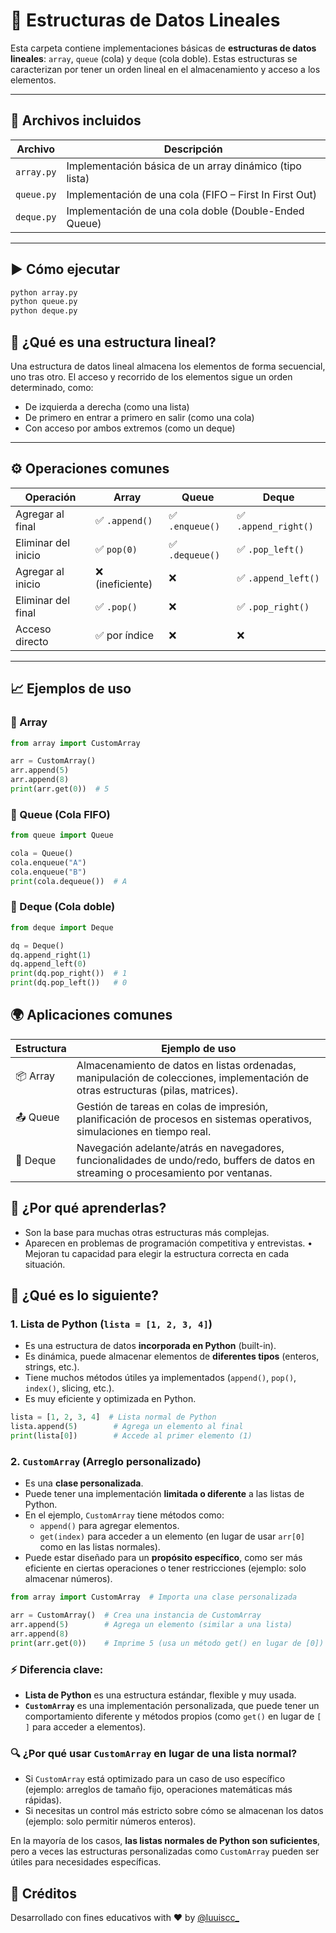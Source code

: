 # 📏 Estructuras de Datos Lineales

Esta carpeta contiene implementaciones básicas de **estructuras de datos lineales**: `array`, `queue` (cola) y `deque` (cola doble). Estas estructuras se caracterizan por tener un orden lineal en el almacenamiento y acceso a los elementos.

---

## 📂 Archivos incluidos

| Archivo | Descripción |
|---------|-------------|
| `array.py` | Implementación básica de un array dinámico (tipo lista) |
| `queue.py` | Implementación de una cola (FIFO – First In First Out) |
| `deque.py` | Implementación de una cola doble (Double-Ended Queue) |

---
## ▶️ Cómo ejecutar

```bash
python array.py
python queue.py
python deque.py
```

## 🧠 ¿Qué es una estructura lineal?

Una estructura de datos lineal almacena los elementos de forma secuencial, uno tras otro. El acceso y recorrido de los elementos sigue un orden determinado, como:

- De izquierda a derecha (como una lista)
- De primero en entrar a primero en salir (como una cola)
- Con acceso por ambos extremos (como un deque)

---

## ⚙️ Operaciones comunes

| Operación | Array | Queue | Deque |
|----------|-------|-------|-------|
| Agregar al final | ✅ `.append()` | ✅ `.enqueue()` | ✅ `.append_right()` |
| Eliminar del inicio | ✅ `pop(0)` | ✅ `.dequeue()` | ✅ `.pop_left()` |
| Agregar al inicio | ❌ (ineficiente) | ❌ | ✅ `.append_left()` |
| Eliminar del final | ✅ `.pop()` | ❌ | ✅ `.pop_right()` |
| Acceso directo | ✅ por índice | ❌ | ❌ |

---

## 📈 Ejemplos de uso

### 🔹 Array

```python
from array import CustomArray

arr = CustomArray()
arr.append(5)
arr.append(8)
print(arr.get(0))  # 5
```

### 🔹 Queue (Cola FIFO)

```python
from queue import Queue

cola = Queue()
cola.enqueue("A")
cola.enqueue("B")
print(cola.dequeue())  # A
```

### 🔹 Deque (Cola doble)

```python
from deque import Deque

dq = Deque()
dq.append_right(1)
dq.append_left(0)
print(dq.pop_right())  # 1
print(dq.pop_left())   # 0
```

## 🌍 Aplicaciones comunes

| Estructura | Ejemplo de uso |
|------------|----------------|
| 📦 Array   | Almacenamiento de datos en listas ordenadas, manipulación de colecciones, implementación de otras estructuras (pilas, matrices). |
| 📤 Queue   | Gestión de tareas en colas de impresión, planificación de procesos en sistemas operativos, simulaciones en tiempo real. |
| 🔁 Deque   | Navegación adelante/atrás en navegadores, funcionalidades de undo/redo, buffers de datos en streaming o procesamiento por ventanas. |


## 🎯 ¿Por qué aprenderlas?
- Son la base para muchas otras estructuras más complejas.
- Aparecen en problemas de programación competitiva y entrevistas.
	•	Mejoran tu capacidad para elegir la estructura correcta en cada situación.

## 👀 ¿Qué es lo siguiente?

### 1. **Lista de Python (`lista = [1, 2, 3, 4]`)**
   - Es una estructura de datos **incorporada en Python** (built-in).
   - Es dinámica, puede almacenar elementos de **diferentes tipos** (enteros, strings, etc.).
   - Tiene muchos métodos útiles ya implementados (`append()`, `pop()`, `index()`, slicing, etc.).
   - Es muy eficiente y optimizada en Python.

   ```python
   lista = [1, 2, 3, 4]  # Lista normal de Python
   lista.append(5)        # Agrega un elemento al final
   print(lista[0])        # Accede al primer elemento (1)
   ```

### 2. **`CustomArray` (Arreglo personalizado)**
   - Es una **clase personalizada**.
   - Puede tener una implementación **limitada o diferente** a las listas de Python.
   - En el ejemplo, `CustomArray` tiene métodos como:
     - `append()` para agregar elementos.
     - `get(index)` para acceder a un elemento (en lugar de usar `arr[0]` como en las listas normales).
   - Puede estar diseñado para un **propósito específico**, como ser más eficiente en ciertas operaciones o tener restricciones (ejemplo: solo almacenar números).

   ```python
   from array import CustomArray  # Importa una clase personalizada

   arr = CustomArray()  # Crea una instancia de CustomArray
   arr.append(5)        # Agrega un elemento (similar a una lista)
   arr.append(8)
   print(arr.get(0))    # Imprime 5 (usa un método get() en lugar de [0])
   ```

### ⚡ Diferencia clave:
- **Lista de Python** es una estructura estándar, flexible y muy usada.
- **`CustomArray`** es una implementación personalizada, que puede tener un comportamiento diferente y métodos propios (como `get()` en lugar de `[ ]` para acceder a elementos).

### 🔍 ¿Por qué usar `CustomArray` en lugar de una lista normal?
- Si `CustomArray` está optimizado para un caso de uso específico (ejemplo: arreglos de tamaño fijo, operaciones matemáticas más rápidas).
- Si necesitas un control más estricto sobre cómo se almacenan los datos (ejemplo: solo permitir números enteros).

En la mayoría de los casos, **las listas normales de Python son suficientes**, pero a veces las estructuras personalizadas como `CustomArray` pueden ser útiles para necesidades específicas.

## 🙌 Créditos

Desarrollado con fines educativos with ❤️ by [@luuiscc_](https://github.com/luuuisc) 
